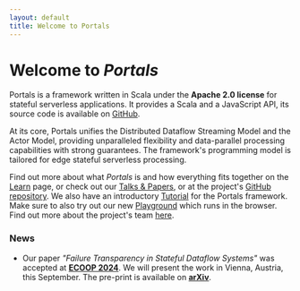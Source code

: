 ```yaml
---
layout: default
title: Welcome to Portals
---
```


# Welcome to *Portals*

Portals is a framework written in Scala under the **Apache 2.0 license** for stateful serverless applications. It provides a Scala and a JavaScript API, its source code is available on [GitHub](https://github.com/portals-project/portals). 

At its core, Portals unifies the Distributed Dataflow Streaming Model and the Actor Model, providing unparalleled flexibility and data-parallel processing capabilities with strong guarantees. The framework's programming model is tailored for edge stateful serverless processing. 

Find out more about what *Portals* is and how everything fits together on the [Learn](/learn) page, or check out our [Talks & Papers](/talks-&-papers), or at the project's [GitHub repository](https://github.com/portals-project). We also have an introductory [Tutorial](/learn/tutorial) for the Portals framework. Make sure to also try out our new [Playground](https://www.portals-project.org/playground/) which runs in the browser. Find out more about the project's team [here](/team).

### News
* Our paper *"Failure Transparency in Stateful Dataflow Systems"* was accepted at **[ECOOP 2024](https://2024.ecoop.org/)**. We will present the work in Vienna, Austria, this September. The pre-print is available on **[arXiv](https://arxiv.org/abs/2407.06738)**.
